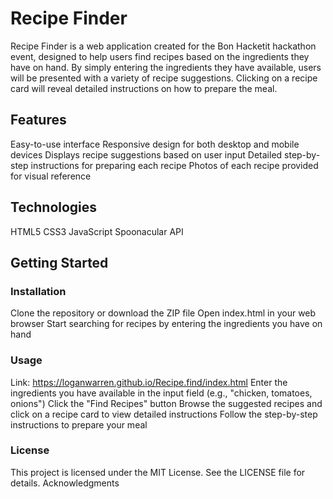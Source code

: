 # Recipe Finder

Recipe Finder is a web application created for the Bon Hacketit hackathon event, designed to help users find recipes based on the ingredients they have on hand. By simply entering the ingredients they have available, users will be presented with a variety of recipe suggestions. Clicking on a recipe card will reveal detailed instructions on how to prepare the meal.
## Features

Easy-to-use interface
Responsive design for both desktop and mobile devices
Displays recipe suggestions based on user input
Detailed step-by-step instructions for preparing each recipe
Photos of each recipe provided for visual reference

## Technologies

HTML5
CSS3
JavaScript
Spoonacular API

## Getting Started
### Installation

Clone the repository or download the ZIP file
Open index.html in your web browser
Start searching for recipes by entering the ingredients you have on hand

### Usage

Link: https://loganwarren.github.io/Recipe.find/index.html 
Enter the ingredients you have available in the input field (e.g., "chicken, tomatoes, onions")
Click the "Find Recipes" button
Browse the suggested recipes and click on a recipe card to view detailed instructions
Follow the step-by-step instructions to prepare your meal

### License

This project is licensed under the MIT License. See the LICENSE file for details.
Acknowledgments
